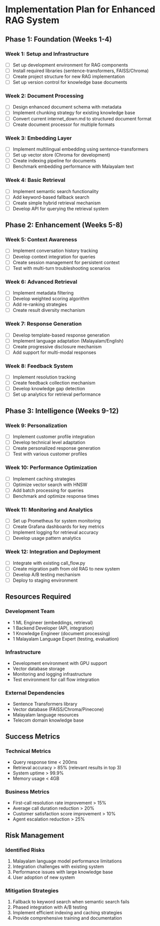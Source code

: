 # Implementation Plan for Enhanced RAG System

## Phase 1: Foundation (Weeks 1-4)

### Week 1: Setup and Infrastructure
- [ ] Set up development environment for RAG components
- [ ] Install required libraries (sentence-transformers, FAISS/Chroma)
- [ ] Create project structure for new RAG implementation
- [ ] Set up version control for knowledge base documents

### Week 2: Document Processing
- [ ] Design enhanced document schema with metadata
- [ ] Implement chunking strategy for existing knowledge base
- [ ] Convert current internet_down.md to structured document format
- [ ] Create document processor for multiple formats

### Week 3: Embedding Layer
- [ ] Implement multilingual embedding using sentence-transformers
- [ ] Set up vector store (Chroma for development)
- [ ] Create indexing pipeline for documents
- [ ] Benchmark embedding performance with Malayalam text

### Week 4: Basic Retrieval
- [ ] Implement semantic search functionality
- [ ] Add keyword-based fallback search
- [ ] Create simple hybrid retrieval mechanism
- [ ] Develop API for querying the retrieval system

## Phase 2: Enhancement (Weeks 5-8)

### Week 5: Context Awareness
- [ ] Implement conversation history tracking
- [ ] Develop context integration for queries
- [ ] Create session management for persistent context
- [ ] Test with multi-turn troubleshooting scenarios

### Week 6: Advanced Retrieval
- [ ] Implement metadata filtering
- [ ] Develop weighted scoring algorithm
- [ ] Add re-ranking strategies
- [ ] Create result diversity mechanism

### Week 7: Response Generation
- [ ] Develop template-based response generation
- [ ] Implement language adaptation (Malayalam/English)
- [ ] Create progressive disclosure mechanism
- [ ] Add support for multi-modal responses

### Week 8: Feedback System
- [ ] Implement resolution tracking
- [ ] Create feedback collection mechanism
- [ ] Develop knowledge gap detection
- [ ] Set up analytics for retrieval performance

## Phase 3: Intelligence (Weeks 9-12)

### Week 9: Personalization
- [ ] Implement customer profile integration
- [ ] Develop technical level adaptation
- [ ] Create personalized response generation
- [ ] Test with various customer profiles

### Week 10: Performance Optimization
- [ ] Implement caching strategies
- [ ] Optimize vector search with HNSW
- [ ] Add batch processing for queries
- [ ] Benchmark and optimize response times

### Week 11: Monitoring and Analytics
- [ ] Set up Prometheus for system monitoring
- [ ] Create Grafana dashboards for key metrics
- [ ] Implement logging for retrieval accuracy
- [ ] Develop usage pattern analytics

### Week 12: Integration and Deployment
- [ ] Integrate with existing call_flow.py
- [ ] Create migration path from old RAG to new system
- [ ] Develop A/B testing mechanism
- [ ] Deploy to staging environment

## Resources Required

### Development Team
- 1 ML Engineer (embeddings, retrieval)
- 1 Backend Developer (API, integration)
- 1 Knowledge Engineer (document processing)
- 1 Malayalam Language Expert (testing, evaluation)

### Infrastructure
- Development environment with GPU support
- Vector database storage
- Monitoring and logging infrastructure
- Test environment for call flow integration

### External Dependencies
- Sentence Transformers library
- Vector database (FAISS/Chroma/Pinecone)
- Malayalam language resources
- Telecom domain knowledge base

## Success Metrics

### Technical Metrics
- Query response time < 200ms
- Retrieval accuracy > 85% (relevant results in top 3)
- System uptime > 99.9%
- Memory usage < 4GB

### Business Metrics
- First-call resolution rate improvement > 15%
- Average call duration reduction > 20%
- Customer satisfaction score improvement > 10%
- Agent escalation reduction > 25%

## Risk Management

### Identified Risks
1. Malayalam language model performance limitations
2. Integration challenges with existing system
3. Performance issues with large knowledge base
4. User adoption of new system

### Mitigation Strategies
1. Fallback to keyword search when semantic search fails
2. Phased integration with A/B testing
3. Implement efficient indexing and caching strategies
4. Provide comprehensive training and documentation 
